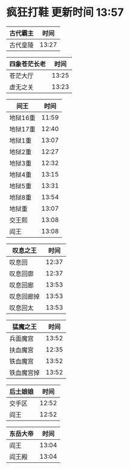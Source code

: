 # 疯狂打鞋 更新时间 13:57

| 古代霸主   | 时间    |
|--------|-------|
| 古代皇陵 | 13:27 |

| 四象苍茫长老   | 时间    |
|--------|-------|
| 苍茫大厅 | 13:25 |
| 虚无之关 | 13:23 |

| 间王   | 时间    |
|--------|-------|
| 地狱16重 | 11:59 |
| 地狱17重 | 12:40 |
| 地狱1重 | 13:07 |
| 地狱2重 | 12:27 |
| 地狱3重 | 12:32 |
| 地狱4重 | 13:15 |
| 地狱5重 | 13:31 |
| 地狱8重 | 13:54 |
| 地狱重 | 13:07 |
| 交王熙 | 13:08 |
| 阎王 | 13:08 |

| 叹息之王   | 时间    |
|--------|-------|
| 叹息回 | 12:37 |
| 叹息回廓 | 12:37 |
| 叹息回廊 | 13:53 |
| 叹息回廊掉 | 13:53 |
| 叹息回太 | 13:53 |

| 猛魔之王   | 时间    |
|--------|-------|
| 兵面魔宫 | 13:52 |
| 扶血魔宫 | 12:35 |
| 铁血魔宫 | 13:52 |
| 铁血魔宫掉 | 13:52 |

| 后土娘娘   | 时间    |
|--------|-------|
| 交手区 | 12:52 |
| 阎王 | 12:52 |

| 东岳大帝   | 时间    |
|--------|-------|
| 阎王 | 13:04 |
| 阎王殿 | 13:04 |